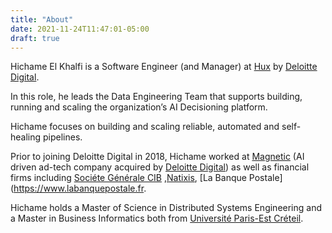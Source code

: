 ```yaml
---
title: "About"
date: 2021-11-24T11:47:01-05:00
draft: true
---
```

Hichame El Khalfi is a Software Engineer (and Manager) at [Hux](https://www.deloittedigital.com/us/en/offerings/customer-led-marketing/advertising--marketing-and-commerce/hux.html) by [Deloitte Digital](https://www.deloittedigital.com).

In this role, he leads the Data Engineering Team that supports building,
running and scaling the organization’s AI Decisioning platform.

Hichame focuses on building and scaling reliable, automated and self-healing pipelines.

Prior to joining Deloitte Digital in 2018, Hichame worked at [Magnetic](https://www.magnetic.com)
(AI driven ad-tech company acquired by [Deloitte Digital](https://www.deloittedigital.com))
as well as financial firms including [Sociéte Générale CIB](https://americas.societegenerale.com/en/solutions-for-our-clients/corporate-investment-banking/)
,[Natixis](https://www.natixis.com), [La Banque Postale](https://www.labanquepostale.fr.

Hichame holds a Master of Science in Distributed Systems Engineering and a Master in Business Informatics
both from [Université Paris-Est Créteil](https://www.u-pec.fr).

